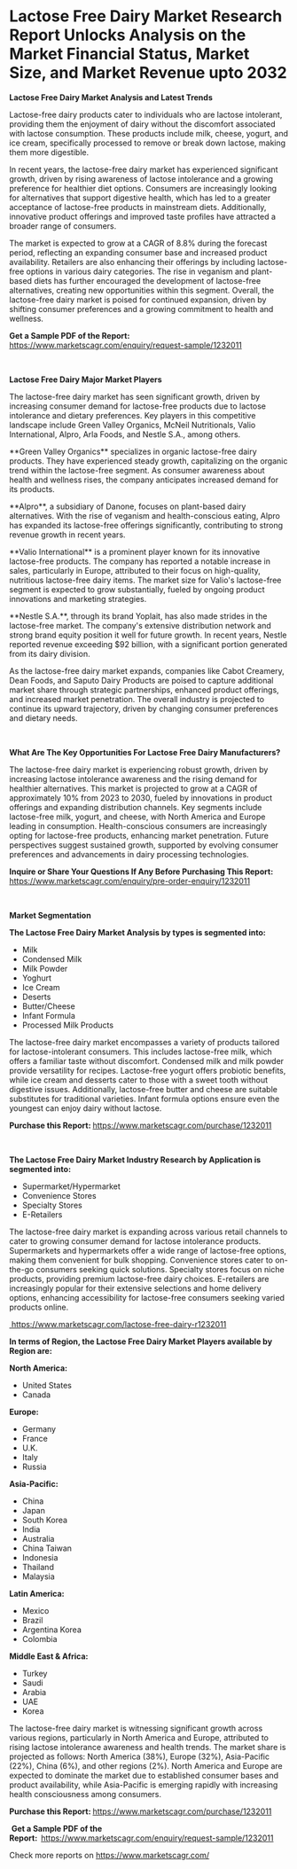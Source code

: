 <p><h1>Lactose Free Dairy Market Research Report Unlocks Analysis on the Market Financial Status, Market Size, and Market Revenue upto 2032</h1></p><p><strong>Lactose Free Dairy Market Analysis and Latest Trends</strong></p>
<p><p>Lactose-free dairy products cater to individuals who are lactose intolerant, providing them the enjoyment of dairy without the discomfort associated with lactose consumption. These products include milk, cheese, yogurt, and ice cream, specifically processed to remove or break down lactose, making them more digestible.</p><p>In recent years, the lactose-free dairy market has experienced significant growth, driven by rising awareness of lactose intolerance and a growing preference for healthier diet options. Consumers are increasingly looking for alternatives that support digestive health, which has led to a greater acceptance of lactose-free products in mainstream diets. Additionally, innovative product offerings and improved taste profiles have attracted a broader range of consumers.</p><p>The market is expected to grow at a CAGR of 8.8% during the forecast period, reflecting an expanding consumer base and increased product availability. Retailers are also enhancing their offerings by including lactose-free options in various dairy categories. The rise in veganism and plant-based diets has further encouraged the development of lactose-free alternatives, creating new opportunities within this segment. Overall, the lactose-free dairy market is poised for continued expansion, driven by shifting consumer preferences and a growing commitment to health and wellness.</p></p>
<p><strong>Get a Sample PDF of the Report:&nbsp;</strong> <a href="https://www.marketscagr.com/enquiry/request-sample/1232011?utm_campaign=2294&utm_medium=2&utm_source=Github&utm_content=ia&utm_term=07042025&utm_id=lactose-free-dairy">https://www.marketscagr.com/enquiry/request-sample/1232011</a></p>
<p>&nbsp;</p>
<p><strong>Lactose Free Dairy Major Market Players</strong></p>
<p><p>The lactose-free dairy market has seen significant growth, driven by increasing consumer demand for lactose-free products due to lactose intolerance and dietary preferences. Key players in this competitive landscape include Green Valley Organics, McNeil Nutritionals, Valio International, Alpro, Arla Foods, and Nestle S.A., among others.</p><p>**Green Valley Organics** specializes in organic lactose-free dairy products. They have experienced steady growth, capitalizing on the organic trend within the lactose-free segment. As consumer awareness about health and wellness rises, the company anticipates increased demand for its products.</p><p>**Alpro**, a subsidiary of Danone, focuses on plant-based dairy alternatives. With the rise of veganism and health-conscious eating, Alpro has expanded its lactose-free offerings significantly, contributing to strong revenue growth in recent years.</p><p>**Valio International** is a prominent player known for its innovative lactose-free products. The company has reported a notable increase in sales, particularly in Europe, attributed to their focus on high-quality, nutritious lactose-free dairy items. The market size for Valio's lactose-free segment is expected to grow substantially, fueled by ongoing product innovations and marketing strategies.</p><p>**Nestle S.A.**, through its brand Yoplait, has also made strides in the lactose-free market. The company's extensive distribution network and strong brand equity position it well for future growth. In recent years, Nestle reported revenue exceeding $92 billion, with a significant portion generated from its dairy division.</p><p>As the lactose-free dairy market expands, companies like Cabot Creamery, Dean Foods, and Saputo Dairy Products are poised to capture additional market share through strategic partnerships, enhanced product offerings, and increased market penetration. The overall industry is projected to continue its upward trajectory, driven by changing consumer preferences and dietary needs.</p></p>
<p>&nbsp;</p>
<p><strong>What Are The Key Opportunities For Lactose Free Dairy Manufacturers?</strong></p>
<p><p>The lactose-free dairy market is experiencing robust growth, driven by increasing lactose intolerance awareness and the rising demand for healthier alternatives. This market is projected to grow at a CAGR of approximately 10% from 2023 to 2030, fueled by innovations in product offerings and expanding distribution channels. Key segments include lactose-free milk, yogurt, and cheese, with North America and Europe leading in consumption. Health-conscious consumers are increasingly opting for lactose-free products, enhancing market penetration. Future perspectives suggest sustained growth, supported by evolving consumer preferences and advancements in dairy processing technologies.</p></p>
<p><strong>Inquire or Share Your Questions If Any Before Purchasing This Report:</strong> <a href="https://www.marketscagr.com/enquiry/pre-order-enquiry/1232011?utm_campaign=2294&utm_medium=2&utm_source=Github&utm_content=ia&utm_term=07042025&utm_id=lactose-free-dairy">https://www.marketscagr.com/enquiry/pre-order-enquiry/1232011</a></p>
<p>&nbsp;</p>
<p><strong>Market Segmentation</strong></p>
<p><strong>The Lactose Free Dairy Market Analysis by types is segmented into:</strong></p>
<p><ul><li>Milk</li><li>Condensed Milk</li><li>Milk Powder</li><li>Yoghurt</li><li>Ice Cream</li><li>Deserts</li><li>Butter/Cheese</li><li>Infant Formula</li><li>Processed Milk Products</li></ul></p>
<p><p>The lactose-free dairy market encompasses a variety of products tailored for lactose-intolerant consumers. This includes lactose-free milk, which offers a familiar taste without discomfort. Condensed milk and milk powder provide versatility for recipes. Lactose-free yogurt offers probiotic benefits, while ice cream and desserts cater to those with a sweet tooth without digestive issues. Additionally, lactose-free butter and cheese are suitable substitutes for traditional varieties. Infant formula options ensure even the youngest can enjoy dairy without lactose.</p></p>
<p><strong>Purchase this Report:&nbsp;</strong><a href="https://www.marketscagr.com/purchase/1232011?utm_campaign=2294&utm_medium=2&utm_source=Github&utm_content=ia&utm_term=07042025&utm_id=lactose-free-dairy">https://www.marketscagr.com/purchase/1232011</a></p>
<p>&nbsp;</p>
<p><strong>The Lactose Free Dairy Market Industry Research by Application is segmented into:</strong></p>
<p><ul><li>Supermarket/Hypermarket</li><li>Convenience Stores</li><li>Specialty Stores</li><li>E-Retailers</li></ul></p>
<p><p>The lactose-free dairy market is expanding across various retail channels to cater to growing consumer demand for lactose intolerance products. Supermarkets and hypermarkets offer a wide range of lactose-free options, making them convenient for bulk shopping. Convenience stores cater to on-the-go consumers seeking quick solutions. Specialty stores focus on niche products, providing premium lactose-free dairy choices. E-retailers are increasingly popular for their extensive selections and home delivery options, enhancing accessibility for lactose-free consumers seeking varied products online.</p></p>
<p><a href="https://www.marketscagr.com/lactose-free-dairy-r1232011?utm_campaign=2294&utm_medium=2&utm_source=Github&utm_content=ia&utm_term=07042025&utm_id=lactose-free-dairy">&nbsp;https://www.marketscagr.com/lactose-free-dairy-r1232011</a></p>
<p><strong>In terms of Region, the Lactose Free Dairy Market Players available by Region are:</strong></p>
<p>
    <p> <strong> North America: </strong>
        <ul>
            <li>United States</li>
            <li>Canada</li>
        </ul>
        </p> 
    <p> <strong> Europe: </strong>
        <ul>
            <li>Germany</li>
            <li>France</li>
            <li>U.K.</li>
            <li>Italy</li>
            <li>Russia</li>
        </ul>
        </p> 
    <p> <strong> Asia-Pacific: </strong>
        <ul>
            <li>China</li>
            <li>Japan</li>
            <li>South Korea</li>
            <li>India</li>
            <li>Australia</li>
            <li>China Taiwan</li>
            <li>Indonesia</li>
            <li>Thailand</li>
            <li>Malaysia</li>
        </ul>
        </p> 
    <p> <strong> Latin America: </strong>
        <ul>
            <li>Mexico</li>
            <li>Brazil</li>
            <li>Argentina Korea</li>
            <li>Colombia</li>
        </ul>
        </p> 
    <p> <strong> Middle East & Africa: </strong>
        <ul>
            <li>Turkey</li>
            <li>Saudi</li>
            <li>Arabia</li>
            <li>UAE</li>
            <li>Korea</li>
        </ul>
    </p>
    </p>
<p><p>The lactose-free dairy market is witnessing significant growth across various regions, particularly in North America and Europe, attributed to rising lactose intolerance awareness and health trends. The market share is projected as follows: North America (38%), Europe (32%), Asia-Pacific (22%), China (6%), and other regions (2%). North America and Europe are expected to dominate the market due to established consumer bases and product availability, while Asia-Pacific is emerging rapidly with increasing health consciousness among consumers.</p></p>
<p><strong>Purchase this Report: </strong><a href="https://www.marketscagr.com/purchase/1232011?utm_campaign=2294&utm_medium=2&utm_source=Github&utm_content=ia&utm_term=07042025&utm_id=lactose-free-dairy">https://www.marketscagr.com/purchase/1232011</a></p>
<p>&nbsp;<strong>Get a Sample PDF of the Report:&nbsp;&nbsp;</strong><a href="https://www.marketscagr.com/enquiry/request-sample/1232011?utm_campaign=2294&utm_medium=2&utm_source=Github&utm_content=ia&utm_term=07042025&utm_id=lactose-free-dairy">https://www.marketscagr.com/enquiry/request-sample/1232011</a></p>
<p><strong></strong></p>
<p>Check more reports on <a href="https://www.marketscagr.com/?utm_campaign=2294&utm_medium=2&utm_source=Github&utm_content=ia&utm_term=07042025&utm_id=lactose-free-dairy">https://www.marketscagr.com/</a></p>